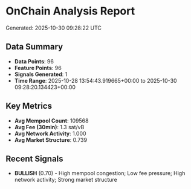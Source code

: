 # OnChain Analysis Report
Generated: 2025-10-30 09:28:22 UTC

## Data Summary
- **Data Points**: 96
- **Feature Points**: 96
- **Signals Generated**: 1
- **Time Range**: 2025-10-28 13:54:43.919665+00:00 to 2025-10-30 09:28:20.134423+00:00

## Key Metrics
- **Avg Mempool Count**: 109568
- **Avg Fee (30min)**: 1.3 sat/vB
- **Avg Network Activity**: 1.000
- **Avg Market Structure**: 0.739

## Recent Signals
- **BULLISH** (0.70) - High mempool congestion; Low fee pressure; High network activity; Strong market structure
